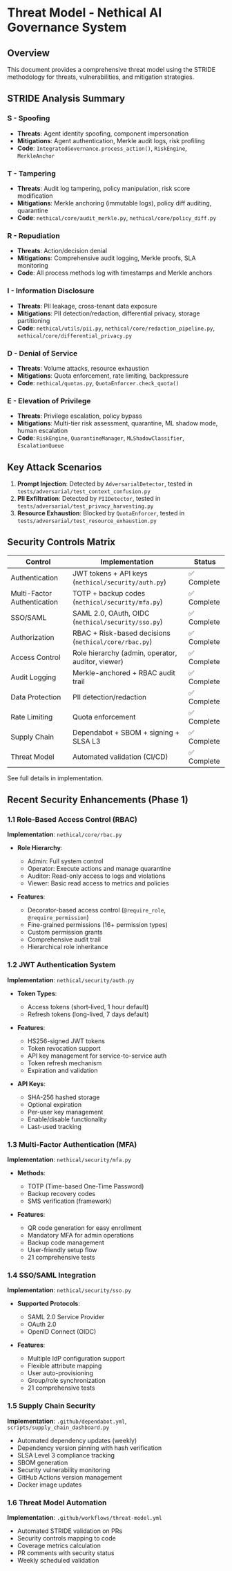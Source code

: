 # Threat Model - Nethical AI Governance System

## Overview
This document provides a comprehensive threat model using the STRIDE methodology for threats, vulnerabilities, and mitigation strategies.

## STRIDE Analysis Summary

### S - Spoofing
- **Threats**: Agent identity spoofing, component impersonation
- **Mitigations**: Agent authentication, Merkle audit logs, risk profiling
- **Code**: `IntegratedGovernance.process_action()`, `RiskEngine`, `MerkleAnchor`

### T - Tampering
- **Threats**: Audit log tampering, policy manipulation, risk score modification
- **Mitigations**: Merkle anchoring (immutable logs), policy diff auditing, quarantine
- **Code**: `nethical/core/audit_merkle.py`, `nethical/core/policy_diff.py`

### R - Repudiation
- **Threats**: Action/decision denial
- **Mitigations**: Comprehensive audit logging, Merkle proofs, SLA monitoring
- **Code**: All process methods log with timestamps and Merkle anchors

### I - Information Disclosure
- **Threats**: PII leakage, cross-tenant data exposure
- **Mitigations**: PII detection/redaction, differential privacy, storage partitioning
- **Code**: `nethical/utils/pii.py`, `nethical/core/redaction_pipeline.py`, `nethical/core/differential_privacy.py`

### D - Denial of Service
- **Threats**: Volume attacks, resource exhaustion
- **Mitigations**: Quota enforcement, rate limiting, backpressure
- **Code**: `nethical/quotas.py`, `QuotaEnforcer.check_quota()`

### E - Elevation of Privilege
- **Threats**: Privilege escalation, policy bypass
- **Mitigations**: Multi-tier risk assessment, quarantine, ML shadow mode, human escalation
- **Code**: `RiskEngine`, `QuarantineManager`, `MLShadowClassifier`, `EscalationQueue`

## Key Attack Scenarios

1. **Prompt Injection**: Detected by `AdversarialDetector`, tested in `tests/adversarial/test_context_confusion.py`
2. **PII Exfiltration**: Detected by `PIIDetector`, tested in `tests/adversarial/test_privacy_harvesting.py`
3. **Resource Exhaustion**: Blocked by `QuotaEnforcer`, tested in `tests/adversarial/test_resource_exhaustion.py`

## Security Controls Matrix

| Control | Implementation | Status |
|---------|---------------|--------|
| Authentication | JWT tokens + API keys (`nethical/security/auth.py`) | ✅ Complete |
| Multi-Factor Authentication | TOTP + backup codes (`nethical/security/mfa.py`) | ✅ Complete |
| SSO/SAML | SAML 2.0, OAuth, OIDC (`nethical/security/sso.py`) | ✅ Complete |
| Authorization | RBAC + Risk-based decisions (`nethical/core/rbac.py`) | ✅ Complete |
| Access Control | Role hierarchy (admin, operator, auditor, viewer) | ✅ Complete |
| Audit Logging | Merkle-anchored + RBAC audit trail | ✅ Complete |
| Data Protection | PII detection/redaction | ✅ Complete |
| Rate Limiting | Quota enforcement | ✅ Complete |
| Supply Chain | Dependabot + SBOM + signing + SLSA L3 | ✅ Complete |
| Threat Model | Automated validation (CI/CD) | ✅ Complete |

See full details in implementation.

## Recent Security Enhancements (Phase 1)

### 1.1 Role-Based Access Control (RBAC)
**Implementation**: `nethical/core/rbac.py`

- **Role Hierarchy**: 
  - Admin: Full system control
  - Operator: Execute actions and manage quarantine
  - Auditor: Read-only access to logs and violations
  - Viewer: Basic read access to metrics and policies
  
- **Features**:
  - Decorator-based access control (`@require_role`, `@require_permission`)
  - Fine-grained permissions (16+ permission types)
  - Custom permission grants
  - Comprehensive audit trail
  - Hierarchical role inheritance

### 1.2 JWT Authentication System
**Implementation**: `nethical/security/auth.py`

- **Token Types**:
  - Access tokens (short-lived, 1 hour default)
  - Refresh tokens (long-lived, 7 days default)
  
- **Features**:
  - HS256-signed JWT tokens
  - Token revocation support
  - API key management for service-to-service auth
  - Token refresh mechanism
  - Expiration and validation
  
- **API Keys**:
  - SHA-256 hashed storage
  - Optional expiration
  - Per-user key management
  - Enable/disable functionality
  - Last-used tracking

### 1.3 Multi-Factor Authentication (MFA)
**Implementation**: `nethical/security/mfa.py`

- **Methods**:
  - TOTP (Time-based One-Time Password)
  - Backup recovery codes
  - SMS verification (framework)
  
- **Features**:
  - QR code generation for easy enrollment
  - Mandatory MFA for admin operations
  - Backup code management
  - User-friendly setup flow
  - 21 comprehensive tests

### 1.4 SSO/SAML Integration
**Implementation**: `nethical/security/sso.py`

- **Supported Protocols**:
  - SAML 2.0 Service Provider
  - OAuth 2.0
  - OpenID Connect (OIDC)
  
- **Features**:
  - Multiple IdP configuration support
  - Flexible attribute mapping
  - User auto-provisioning
  - Group/role synchronization
  - 21 comprehensive tests

### 1.5 Supply Chain Security
**Implementation**: `.github/dependabot.yml`, `scripts/supply_chain_dashboard.py`

- Automated dependency updates (weekly)
- Dependency version pinning with hash verification
- SLSA Level 3 compliance tracking
- SBOM generation
- Security vulnerability monitoring
- GitHub Actions version management
- Docker image updates

### 1.6 Threat Model Automation
**Implementation**: `.github/workflows/threat-model.yml`

- Automated STRIDE validation on PRs
- Security controls mapping to code
- Coverage metrics calculation
- PR comments with security status
- Weekly scheduled validation
